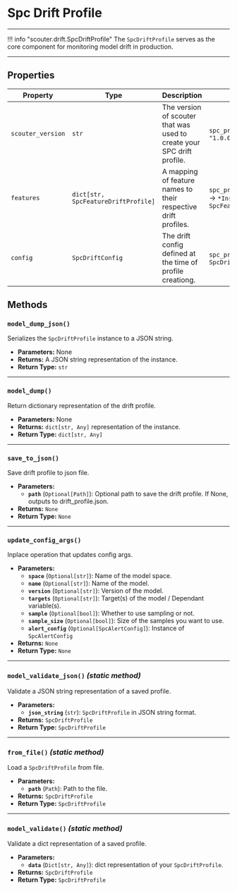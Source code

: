 # Spc Drift Profile

---

!!! info "scouter.drift.SpcDriftProfile"
The `SpcDriftProfile` serves as the core component for monitoring model drift in production.

---


## Properties


| Property       | Type                                | Description                                                            | Example                                                                         |
|----------------|-------------------------------------|------------------------------------------------------------------------|---------------------------------------------------------------------------------|
| `scouter_version`         | `str`                               | The version of scouter that was used to create your SPC drift profile. | `spc_profile.scouter_version` → `"1.0.0"`                                       |
| `features`   | `dict[str, SpcFeatureDriftProfile]` | A mapping of feature names to their respective drift profiles.         | `spc_profile.features['feature_name']` → `*Instance of SpcFeatureDriftProfile*` |
| `config`      | `SpcDriftConfig`                    | The drift config defined at the time of profile creationg.             | `spc_profile.config` → `*Instance of SpcDriftConfig*`                           |

## Methods

### `model_dump_json()`
Serializes the `SpcDriftProfile` instance to a JSON string.

- **Parameters:** None
- **Returns:** A JSON string representation of the instance.
- **Return Type:** `str`

---

### `model_dump()`
Return dictionary representation of the drift profile.

- **Parameters:** None
- **Returns:** `dict[str, Any]` representation of the instance.
- **Return Type:** `dict[str, Any]`

---

### `save_to_json()`
Save drift profile to json file.

- **Parameters:**
    - **`path`** (`Optional[Path]`): Optional path to save the drift profile. If None, outputs to drift_profile.json.
- **Returns:** `None`
- **Return Type:** `None`

---

### `update_config_args()`
Inplace operation that updates config args.

- **Parameters:**
    - **`space`** (`Optional[str]`): Name of the model space.
    - **`name`** (`Optional[str]`): Name of the model.
    - **`version`** (`Optional[str]`): Version of the model.
    - **`targets`** (`Optional[str]`): Target(s) of the model / Dependant variable(s).
    - **`sample`** (`Optional[bool]`): Whether to use sampling or not.
    - **`sample_size`** (`Optional[bool]`): Size of the samples you want to use.
    - **`alert_config`** (`Optional[SpcAlertConfig]`): Instance of `SpcAlertConfig`
- **Returns:** `None`
- **Return Type:** `None`

---

### `model_validate_json()` _(static method)_
Validate a JSON string representation of a saved profile.

- **Parameters:**
    - **`json_string`** (`str`): `SpcDriftProfile` in JSON string format.
- **Returns:** `SpcDriftProfile`
- **Return Type:** `SpcDriftProfile`

---

### `from_file()` _(static method)_
Load a `SpcDriftProfile` from file.

- **Parameters:**
    - **`path`** (`Path`): Path to the file.
- **Returns:** `SpcDriftProfile`
- **Return Type:** `SpcDriftProfile`

---

### `model_validate()` _(static method)_
Validate a dict representation of a saved profile.

- **Parameters:**
    - **`data`** (`Dict[str, Any]`): dict representation of your `SpcDriftProfile`.
- **Returns:** `SpcDriftProfile`
- **Return Type:** `SpcDriftProfile`
